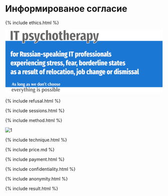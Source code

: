 # Информированое согласие

{% include ethics.html %}

![Psychotherapy for Russian-speaking IT professionals](_img/700b.png)

{% include refusal.html %}

{% include sessions.html %}

{% include method.html %}

![1](IF_GH.png)

{% include technique.html %}

{% include price.md %}

{% include payment.html %}

{% include confidentiality.html %}

{% include anonymity.html %}

{% include result.html %}
